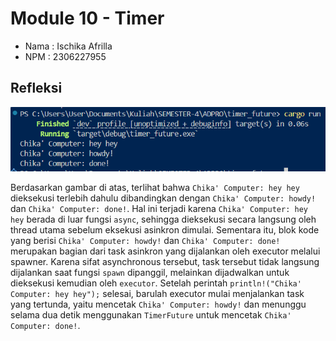 # Module 10 - Timer

* Nama  : Ischika Afrilla
* NPM   : 2306227955

## Refleksi
![Experiment 1.2: Understanding how it works.](images/Screenshot%202025-05-12%20204308.png)

Berdasarkan gambar di atas, terlihat bahwa `Chika' Computer: hey hey` dieksekusi terlebih dahulu dibandingkan dengan `Chika' Computer: howdy!` dan `Chika' Computer: done!`. Hal ini terjadi karena `Chika' Computer: hey hey` berada di luar fungsi `async`, sehingga dieksekusi secara langsung oleh thread utama sebelum eksekusi asinkron dimulai. Sementara itu, blok kode yang berisi `Chika' Computer: howdy!` dan `Chika' Computer: done!` merupakan bagian dari task asinkron yang dijalankan oleh executor melalui spawner. Karena sifat asynchronous tersebut, task tersebut tidak langsung dijalankan saat fungsi `spawn` dipanggil, melainkan dijadwalkan untuk dieksekusi kemudian oleh `executor`. Setelah perintah `println!("Chika' Computer: hey hey");` selesai, barulah executor mulai menjalankan task yang tertunda, yaitu mencetak `Chika' Computer: howdy!` dan menunggu selama dua detik menggunakan `TimerFuture` untuk mencetak `Chika' Computer: done!`.